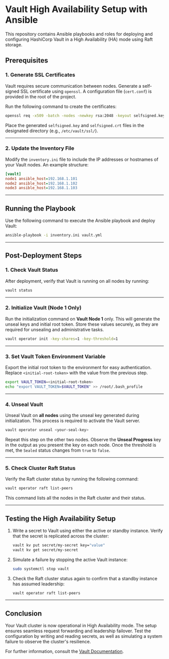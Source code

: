 # Vault High Availability Setup with Ansible

This repository contains Ansible playbooks and roles for deploying and configuring HashiCorp Vault in a High Availability (HA) mode using Raft storage. 

## Prerequisites

### 1. Generate SSL Certificates
Vault requires secure communication between nodes. Generate a self-signed SSL certificate using `openssl`. A configuration file (`cert.conf`) is provided in the root of the project.

Run the following command to create the certificates:

```bash
openssl req -x509 -batch -nodes -newkey rsa:2048 -keyout selfsigned.key -out selfsigned.crt -config cert.conf -days 9999
```

Place the generated `selfsigned.key` and `selfsigned.crt` files in the designated directory (e.g., `/etc/vault/ssl/`).

---

### 2. Update the Inventory File
Modify the `inventory.ini` file to include the IP addresses or hostnames of your Vault nodes. An example structure:

```ini
[vault]
node1 ansible_host=192.168.1.101
node2 ansible_host=192.168.1.102
node3 ansible_host=192.168.1.103
```

---

## Running the Playbook

Use the following command to execute the Ansible playbook and deploy Vault:

```bash
ansible-playbook -i inventory.ini vault.yml
```

---

## Post-Deployment Steps

### 1. Check Vault Status
After deployment, verify that Vault is running on all nodes by running:

```bash
vault status
```

---

### 2. Initialize Vault (Node 1 Only)
Run the initialization command on **Vault Node 1** only. This will generate the unseal keys and initial root token. Store these values securely, as they are required for unsealing and administrative tasks.

```bash
vault operator init -key-shares=1 -key-threshold=1
```

---

### 3. Set Vault Token Environment Variable
Export the initial root token to the environment for easy authentication. Replace `<initial-root-token>` with the value from the previous step.

```bash
export VAULT_TOKEN=<initial-root-token>
echo "export VAULT_TOKEN=$VAULT_TOKEN" >> /root/.bash_profile
```

---

### 4. Unseal Vault
Unseal Vault on **all nodes** using the unseal key generated during initialization. This process is required to activate the Vault server.

```bash
vault operator unseal <your-seal-key>
```

Repeat this step on the other two nodes. Observe the **Unseal Progress** key in the output as you present the key on each node. Once the threshold is met, the `Sealed` status changes from `true` to `false`.

---

### 5. Check Cluster Raft Status
Verify the Raft cluster status by running the following command:

```bash
vault operator raft list-peers
```

This command lists all the nodes in the Raft cluster and their status.

---

## Testing the High Availability Setup

1. Write a secret to Vault using either the active or standby instance. Verify that the secret is replicated across the cluster:

   ```bash
   vault kv put secret/my-secret key="value"
   vault kv get secret/my-secret
   ```

2. Simulate a failure by stopping the active Vault instance:

   ```bash
   sudo systemctl stop vault
   ```

3. Check the Raft cluster status again to confirm that a standby instance has assumed leadership:

   ```bash
   vault operator raft list-peers
   ```

---

## Conclusion

Your Vault cluster is now operational in High Availability mode. The setup ensures seamless request forwarding and leadership failover. Test the configuration by writing and reading secrets, as well as simulating a system failure to observe the cluster's resilience.

For further information, consult the [Vault Documentation](https://www.vaultproject.io/docs/).

